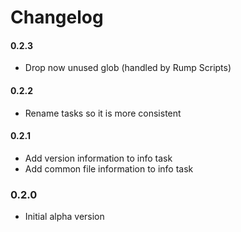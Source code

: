 # Changelog

#### 0.2.3
- Drop now unused glob (handled by Rump Scripts)

#### 0.2.2
- Rename tasks so it is more consistent

#### 0.2.1
- Add version information to info task
- Add common file information to info task

### 0.2.0
- Initial alpha version
